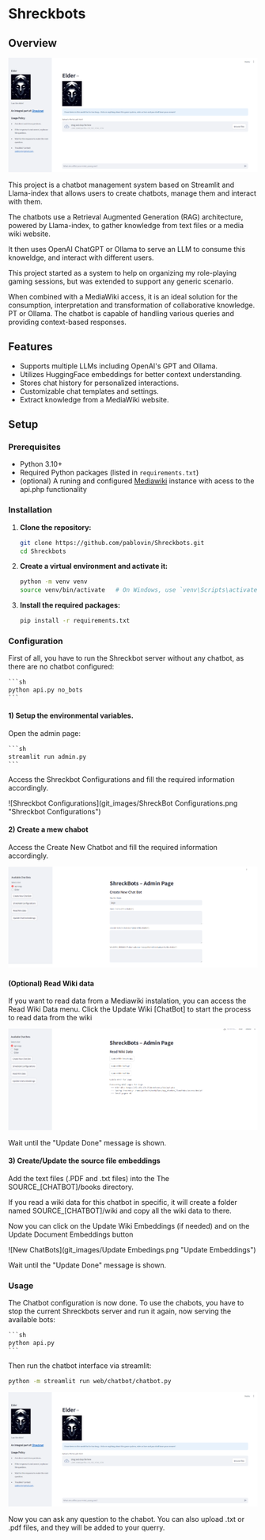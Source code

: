 # Shreckbots

## Overview

![New ChatBots](git_images/Sage.png "Chat Bot")

This project is a chatbot management system based on Streamlit and Llama-index that allows users to create chatbots, manage them and interact with them.

The chatbots use a Retrieval Augmented Generation (RAG) architecture, powered by Llama-index, to gather knowledge from text files or a media wiki website.

It then uses OpenAI ChatGPT or Ollama to serve an LLM to consume this knoweldge, and interact with different users.

This project started as a system to help on organizing my role-playing gaming sessions, but was extended to support any generic scenario.

When combined with a MediaWiki access, it is an ideal solution for the consumption, interpretation and transformation of collaborative knowledge.
PT or Ollama. The chatbot is capable of handling various queries and providing context-based responses.

## Features

- Supports multiple LLMs including OpenAI's GPT and Ollama.
- Utilizes HuggingFace embeddings for better context understanding.
- Stores chat history for personalized interactions.
- Customizable chat templates and settings.
- Extract knowledge from a MediaWiki website.

## Setup

### Prerequisites

- Python 3.10+
- Required Python packages (listed in `requirements.txt`)
- (optional) A runing and configured [Mediawiki](https://www.mediawiki.org/) instance with acess to the api.php functionality

### Installation

1. **Clone the repository:**

    ```sh
    git clone https://github.com/pablovin/Shreckbots.git
    cd Shreckbots
    ```

2. **Create a virtual environment and activate it:**

    ```sh
    python -m venv venv
    source venv/bin/activate   # On Windows, use `venv\Scripts\activate`
    ```

3. **Install the required packages:**

    ```sh
    pip install -r requirements.txt
    ```

### Configuration

First of all, you have to run the Shreckbot server without any chatbot, as there are no chatbot configured:

    ```sh
    python api.py no_bots
    ```

#### 1) Setup the environmental variables.

Open the admin page: 

    ```sh
    streamlit run admin.py
    ```

Access the Shreckbot Configurations and fill the required information accordingly.

![Shreckbot Configurations](git_images/ShreckBot Configurations.png "Shreckbot Configurations")


#### 2) Create a mew chabot

Access the Create New Chatbot and fill the required information accordingly.

![New ChatBots](git_images/Create_New_Chatbot.png "New Chatbot")


#### (Optional) Read Wiki data

If you want to read data from a Mediawiki instalation, you can access the Read Wiki Data menu.
Click the Update Wiki [ChatBot] to start the process to read data from the wiki

![New ChatBots](git_images/read_wiki.png "Read Wiki")

Wait until the "Update Done" message is shown.

#### 3) Create/Update the source file embeddings


Add the text files (.PDF and .txt files) into the The SOURCE_[CHATBOT]/books directory.

If you read a wiki data for this chatbot in specific, it will create a folder named SOURCE_[CHATBOT]/wiki and copy all the wiki data to there.

Now you can click on the Update Wiki Embeddings (if needed) and on the Update Document Embeddings button

![New ChatBots](git_images/Update Embedings.png "Update Embeddings")

Wait until the "Update Done" message is shown.



### Usage

The Chatbot configuration is now done. To use the chabots, you have to stop the current Shreckbots server and run it again, now serving the available bots:

    ```sh
    python api.py
    ```

Then run the chatbot interface via streamlit:

```sh
python -m streamlit run web/chatbot/chatbot.py
 ```

 ![New ChatBots](git_images/Sage.png "Chat Bot")

Now you can ask any question to the chabot.
You can also upload .txt or .pdf files, and they will be added to your querry.